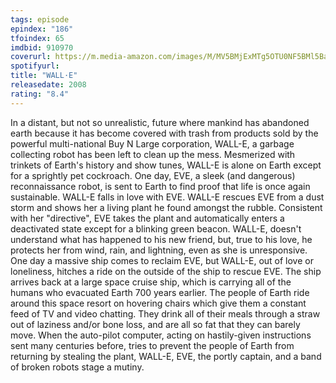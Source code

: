 ```yaml
---
tags: episode
epindex: "186"
tfoindex: 65
imdbid: 910970
coverurl: https://m.media-amazon.com/images/M/MV5BMjExMTg5OTU0NF5BMl5BanBnXkFtZTcwMjMxMzMzMw@@._V1_SY300_CR0,0,202,300_.jpg
spotifyurl: 
title: "WALL·E"
releasedate: 2008
rating: "8.4"
---
```


In a distant, but not so unrealistic, future where mankind has abandoned earth because it has become covered with trash from products sold by the powerful multi-national Buy N Large corporation, WALL-E, a garbage collecting robot has been left to clean up the mess. Mesmerized with trinkets of Earth's history and show tunes, WALL-E is alone on Earth except for a sprightly pet cockroach. One day, EVE, a sleek (and dangerous) reconnaissance robot, is sent to Earth to find proof that life is once again sustainable. WALL-E falls in love with EVE. WALL-E rescues EVE from a dust storm and shows her a living plant he found amongst the rubble. Consistent with her "directive", EVE takes the plant and automatically enters a deactivated state except for a blinking green beacon. WALL-E, doesn't understand what has happened to his new friend, but, true to his love, he protects her from wind, rain, and lightning, even as she is unresponsive. One day a massive ship comes to reclaim EVE, but WALL-E, out of love or loneliness, hitches a ride on the outside of the ship to rescue EVE. The ship arrives back at a large space cruise ship, which is carrying all of the humans who evacuated Earth 700 years earlier. The people of Earth ride around this space resort on hovering chairs which give them a constant feed of TV and video chatting. They drink all of their meals through a straw out of laziness and/or bone loss, and are all so fat that they can barely move. When the auto-pilot computer, acting on hastily-given instructions sent many centuries before, tries to prevent the people of Earth from returning by stealing the plant, WALL-E, EVE, the portly captain, and a band of broken robots stage a mutiny.